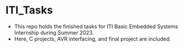 # ITI_Tasks
- This repo holds the finished tasks for ITI Basic Embedded Systems Internship during Summer 2023.
- Here, C projects, AVR interfacing, and final project are included.
